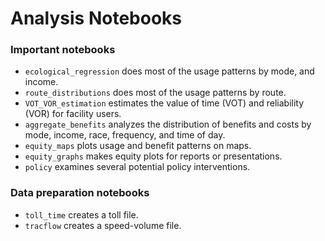# Analysis Notebooks

### Important notebooks
- `ecological_regression` does most of the usage patterns by mode, and income.
- `route_distributions` does most of the usage patterns by route.
- `VOT_VOR_estimation` estimates the value of time (VOT) and reliability (VOR) for facility users.
- `aggregate_benefits` analyzes the distribution of benefits and costs by mode, income, race, frequency, and time of day.
- `equity_maps` plots usage and benefit patterns on maps.
- `equity_graphs` makes equity plots for reports or presentations.
- `policy` examines several potential policy interventions.

### Data preparation notebooks
- `toll_time` creates a toll file.
- `tracflow` creates a speed-volume file.

